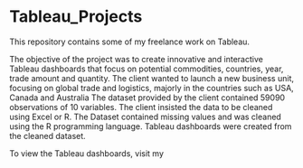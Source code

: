 # Tableau_Projects
This repository contains some of my freelance work on Tableau. 

The objective of the project was to create innovative and interactive Tableau dashboards that focus on potential commodities, countries, year, trade amount and quantity. The client wanted to launch a new business unit, focusing on global trade and logistics, majorly in the countries such as USA, Canada and Australia The dataset provided by the client contained 59090 observations of 10 variables. The client insisted the data to be cleaned using Excel or R. The Dataset contained missing values and was cleaned using the R programming language. Tableau dashboards were created from the cleaned dataset.

To view the Tableau dashboards, visit my 
